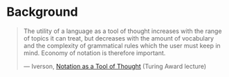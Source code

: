 # Background

> The utility of a language as a tool of thought increases with the range of topics it can treat, but decreases with the amount of vocabulary and the complexity of grammatical rules which the user must keep in mind. Economy of notation is therefore important.
>
> — Iverson, [Notation as a Tool of Thought](http://www.eecg.toronto.edu/~jzhu/csc326/readings/iverson.pdf) \(Turing Award lecture\)

